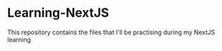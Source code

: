 # Learning-NextJS
This repository contains the files that I'll be practising during my NextJS learning
